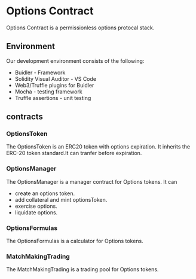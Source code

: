 
# Options Contract

Options Contract is a permissionless options protocal stack.

## Environment

Our development environment consists of the following:

-   Buidler - Framework
-   Solidity Visual Auditor - VS Code
-   Web3/Truffle plugins for Buidler
-   Mocha - testing framework
-   Truffle assertions - unit testing

## contracts

### OptionsToken

The OptionsToken is an ERC20 token with options expiration. It inherits the ERC-20 token standard.It can tranfer before expiration.


### OptionsManager

The OptionsManager is a manager contract for Options tokens. It can 
-  create an options token.
-  add collateral and mint optionsToken.
-  exercise options.
-  liquidate options.

### OptionsFormulas

The OptionsFormulas is a calculator for Options tokens.

### MatchMakingTrading

The MatchMakingTrading is a trading pool for Options tokens.
